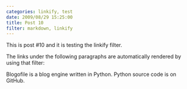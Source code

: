 ```yaml
---
categories: linkify, test
date: 2009/08/29 15:25:00
title: Post 10
filter: markdown, linkify
---
```

This is post #10 and it is testing the linkify filter.

The links under the following paragraphs are automatically rendered by using that filter:

Blogofile is a blog engine written in Python.
Python source code is on GitHub.


